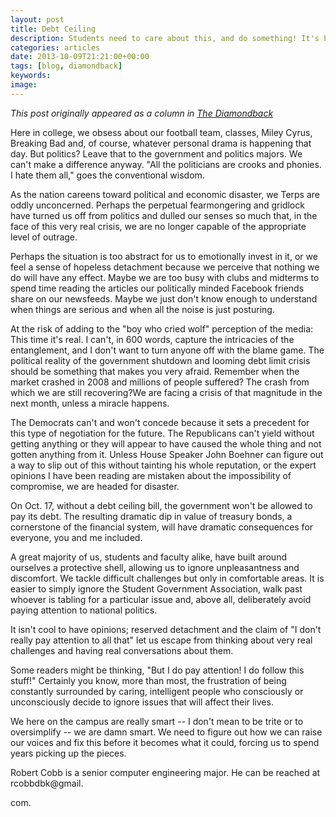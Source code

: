 ```yaml
---
layout: post
title: Debt Ceiling
description: Students need to care about this, and do something! It's bad!
categories: articles
date: 2013-10-09T21:21:00+00:00
tags: [blog, diamondback]
keywords:
image:
---
```

*This post originally appeared as a column in [The Diamondback](http://www.diamondbackonline.com/opinion/article_4b754594-314a-11e3-9707-0019bb30f31a.html)*

Here in college, we obsess about our football team, classes, Miley Cyrus, Breaking Bad and, of course, whatever personal drama is happening that day. But politics? Leave that to the government and politics majors. We can't make a difference anyway. "All the politicians are crooks and phonies. I hate them all," goes the conventional wisdom.

As the nation careens toward political and economic disaster, we Terps are oddly unconcerned. Perhaps the perpetual fearmongering and gridlock have turned us off from politics and dulled our senses so much that, in the face of this very real crisis, we are no longer capable of the appropriate level of outrage.

Perhaps the situation is too abstract for us to emotionally invest in it, or we feel a sense of hopeless detachment because we perceive that nothing we do will have any effect. Maybe we are too busy with clubs and midterms to spend time reading the articles our politically minded Facebook friends share on our newsfeeds. Maybe we just don't know enough to understand when things are serious and when all the noise is just posturing.

At the risk of adding to the "boy who cried wolf" perception of the media: This time it's real. I can't, in 600 words, capture the intricacies of the entanglement, and I don't want to turn anyone off with the blame game. The political reality of the government shutdown and looming debt limit crisis should be something that makes you very afraid. Remember when the market crashed in 2008 and millions of people suffered? The crash from which we are still recovering?We are facing a crisis of that magnitude in the next month, unless a miracle happens.

The Democrats can't and won't concede because it sets a precedent for this type of negotiation for the future. The Republicans can't yield without getting anything or they will appear to have caused the whole thing and not gotten anything from it. Unless House Speaker John Boehner can figure out a way to slip out of this without tainting his whole reputation, or the expert opinions I have been reading are mistaken about the impossibility of compromise, we are headed for disaster.

On Oct. 17, without a debt ceiling bill, the government won't be allowed to pay its debt. The resulting dramatic dip in value of treasury bonds, a cornerstone of the financial system, will have dramatic consequences for everyone, you and me included.

A great majority of us, students and faculty alike, have built around ourselves a protective shell, allowing us to ignore unpleasantness and discomfort. We tackle difficult challenges but only in comfortable areas. It is easier to simply ignore the Student Government Association, walk past whoever is tabling for a particular issue and, above all, deliberately avoid paying attention to national politics.

It isn't cool to have opinions; reserved detachment and the claim of "I don't really pay attention to all that" let us escape from thinking about very real challenges and having real conversations about them.

Some readers might be thinking, "But I do pay attention! I do follow this stuff!" Certainly you know, more than most, the frustration of being constantly surrounded by caring, intelligent people who consciously or unconsciously decide to ignore issues that will affect their lives.

We here on the campus are really smart -- I don't mean to be trite or to oversimplify -- we are damn smart. We need to figure out how we can raise our voices and fix this before it becomes what it could, forcing us to spend years picking up the pieces.

Robert Cobb is a senior computer engineering major. He can be reached at rcobbdbk@gmail.

com.